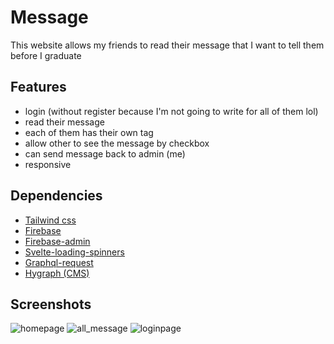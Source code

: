 # Message

This website allows my friends to read their message that I want to tell them before I graduate

## Features

- login (without register because I'm not going to write for all of them lol)
- read their message
- each of them has their own tag
- allow other to see the message by checkbox
- can send message back to admin (me)
- responsive

## Dependencies

- [Tailwind css](https://tailwindcss.com/docs/guides/sveltekit)
- [Firebase](https://www.npmjs.com/package/firebase)
- [Firebase-admin](https://www.npmjs.com/package/firebase-admin)
- [Svelte-loading-spinners](https://www.npmjs.com/package/svelte-loading-spinners)
- [Graphql-request](https://www.npmjs.com/package/graphql-request)
- [Hygraph (CMS)](https://hygraph.com/)

## Screenshots

![homepage](https://user-images.githubusercontent.com/92055529/214660890-497c55e6-eb8e-435f-a529-d51c45196b79.png)
![all_message](https://user-images.githubusercontent.com/92055529/214661033-1ad2094b-f0be-432c-885e-53bb3f76b6d8.png)
![loginpage](https://user-images.githubusercontent.com/92055529/214661301-ee5c5172-0419-44c1-8f3f-6d7d68fc90b1.png)
